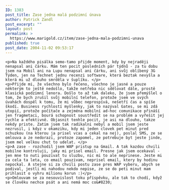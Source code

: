 ```yaml
---
ID: 1383
post_title: Zase jedna malá podzimní únava
author: Patrick Zandl
post_excerpt: ""
layout: post
permalink: >
  https://www.marigold.cz/item/zase-jedna-mala-podzimni-unava
published: true
post_date: 2004-11-02 09:53:17
---
```

	<p>Na každého pisálka semo-tamo přijde moment, kdy by nejraději nenapsal ani čárku. Mám ten pocit posledních pár týdnů - za tu dobu jsem na Mobil ani na Lupu nenapsal ani čárku, ani svůj oblíbený 3G Týden, jen na Technet jednu recenzi software, která beztak nevyšla a která mi už dlouho smrděla v šuplíku. </p>
	<p>Přijde mi, že všechno bylo řečeno, všechno je jasné a pouze některým to ještě nedošlo, takže netřeba nic sdělovat dále, prostě klasická podzimní lenora. Došlo to až tak daleko, že jsem přemýšlel o tom, že bych zrušil svůj mobilní telefon, protože jsem ve svých úvahách dospěl k tomu, že mi vůbec neprospívá, nešetří čas a spíše škodí. Business rychlostí myšlenky, jak to nazýval Gates, se mi zdá utopií, protože počítače a zejména mobilní ad-hoc comunikace přináší jen fragmetaci, bourá schopnost soustředit se na problém a vyřešit jej rychle a efektivně. Objasnit tenhle pocit, je asi na dlouho, takze nekdy priste. Zatim jsem tak radikalni nebyl a mobil jsem jeste nezrusil, i kdyz v okamziku, kdy mi jeden clovek pet minut pred schuzkou (na kterou ja prisel vcas a cekal na nej), poslal SMS, ze se omlouva a ze nedorazi, protoze zapomel, ze potrebuje byt jeste jinde, jsem mel velkou chut to udelat. </p>
	<p>A zase - rozchodil jsem WAP pristup na Gmail. A tak kazdou chvili mobilne kontroluji, jaky mi prisel email. Presne jak jsem ocekaval - jen mne to nuti pouzivat tu sluzbu, nic mi to ale neprinese. Jeste mi za cela ta leta, co email pouzivam, neprisel email, ktery by hodinu nepockal. A stejne si za chvili postu zase pres WAP vyberu, abych se podival, jestli mi nahodou nekdo nepise, ze se do peti minut mam prihlasit o vyhru milionu korun :)</p>
	<p>Omlouvam se za nesouvislost toku příspěvku, ale tak to chodí, když se člověku nechce psát a ani nemá moc co&#8230;
</p>